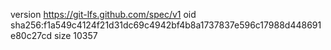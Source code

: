 version https://git-lfs.github.com/spec/v1
oid sha256:f1a549c4124f21d31dc69c4942bf4b8a1737837e596c17988d448691e80c27cd
size 10357
